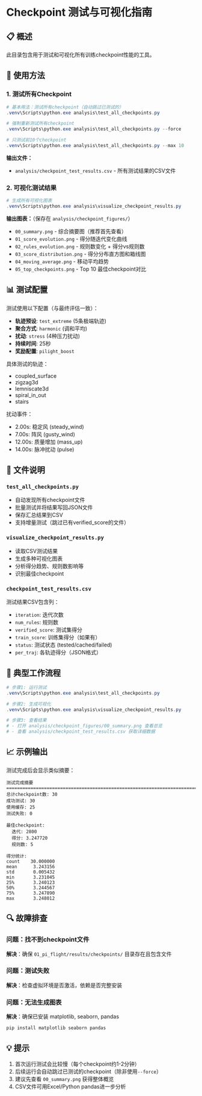 # Checkpoint 测试与可视化指南

## 📋 概述

此目录包含用于测试和可视化所有训练checkpoint性能的工具。

## 🔧 使用方法

### 1. 测试所有Checkpoint

```powershell
# 基本用法：测试所有checkpoint（自动跳过已测试的）
.venv\Scripts\python.exe analysis\test_all_checkpoints.py

# 强制重新测试所有checkpoint
.venv\Scripts\python.exe analysis\test_all_checkpoints.py --force

# 只测试前10个checkpoint
.venv\Scripts\python.exe analysis\test_all_checkpoints.py --max 10
```

**输出文件：**
- `analysis/checkpoint_test_results.csv` - 所有测试结果的CSV文件

### 2. 可视化测试结果

```powershell
# 生成所有可视化图表
.venv\Scripts\python.exe analysis\visualize_checkpoint_results.py
```

**输出图表：**（保存在 `analysis/checkpoint_figures/`）
- `00_summary.png` - 综合摘要图（推荐首先查看）
- `01_score_evolution.png` - 得分随迭代变化曲线
- `02_rules_evolution.png` - 规则数变化 + 得分vs规则数
- `03_score_distribution.png` - 得分分布直方图和箱线图
- `04_moving_average.png` - 移动平均趋势
- `05_top_checkpoints.png` - Top 10 最佳checkpoint对比

## 📊 测试配置

测试使用以下配置（与最终评估一致）：
- **轨迹预设**: `test_extreme` (5条极端轨迹)
- **聚合方式**: `harmonic` (调和平均)
- **扰动**: `stress` (4种压力扰动)
- **持续时间**: 25秒
- **奖励配置**: `pilight_boost`

具体测试的轨迹：
- coupled_surface
- zigzag3d
- lemniscate3d
- spiral_in_out
- stairs

扰动事件：
- 2.00s: 稳定风 (steady_wind)
- 7.00s: 阵风 (gusty_wind)
- 12.00s: 质量增加 (mass_up)
- 14.00s: 脉冲扰动 (pulse)

## 📁 文件说明

### `test_all_checkpoints.py`
- 自动发现所有checkpoint文件
- 批量测试并将结果写回JSON文件
- 保存汇总结果到CSV
- 支持增量测试（跳过已有verified_score的文件）

### `visualize_checkpoint_results.py`
- 读取CSV测试结果
- 生成多种可视化图表
- 分析得分趋势、规则数影响等
- 识别最佳checkpoint

### `checkpoint_test_results.csv`
测试结果CSV包含列：
- `iteration`: 迭代次数
- `num_rules`: 规则数
- `verified_score`: 测试集得分
- `train_score`: 训练集得分（如果有）
- `status`: 测试状态 (tested/cached/failed)
- `per_traj`: 各轨迹得分（JSON格式）

## 🎯 典型工作流程

```powershell
# 步骤1: 运行测试
.venv\Scripts\python.exe analysis\test_all_checkpoints.py

# 步骤2: 生成可视化
.venv\Scripts\python.exe analysis\visualize_checkpoint_results.py

# 步骤3: 查看结果
# - 打开 analysis/checkpoint_figures/00_summary.png 查看总览
# - 查看 analysis/checkpoint_test_results.csv 获取详细数据
```

## 📈 示例输出

测试完成后会显示类似摘要：

```
测试完成摘要
================================================================================
总计checkpoint数: 30
成功测试: 30
使用缓存: 25
测试失败: 0

最佳checkpoint:
  迭代: 2800
  得分: 3.247720
  规则数: 5

得分统计:
count    30.000000
mean      3.243156
std       0.005432
min       3.231045
25%       3.240123
50%       3.244567
75%       3.247890
max       3.248012
```

## 🔍 故障排查

### 问题：找不到checkpoint文件
**解决**：确保 `01_pi_flight/results/checkpoints/` 目录存在且包含文件

### 问题：测试失败
**解决**：检查虚拟环境是否激活，依赖是否完整安装

### 问题：无法生成图表
**解决**：确保已安装 matplotlib, seaborn, pandas
```powershell
pip install matplotlib seaborn pandas
```

## 💡 提示

1. 首次运行测试会比较慢（每个checkpoint约1-2分钟）
2. 后续运行会自动跳过已测试的checkpoint（除非使用`--force`）
3. 建议先查看 `00_summary.png` 获得整体概览
4. CSV文件可用Excel/Python pandas进一步分析
